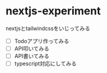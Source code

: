 # nextjs-experiment

nextjsとtailwindcssをいじってみる

- [ ] Todoアプリ作ってみる
- [ ] API叩いてみる
- [ ] API書いてみる
- [ ] typescript対応にしてみる
